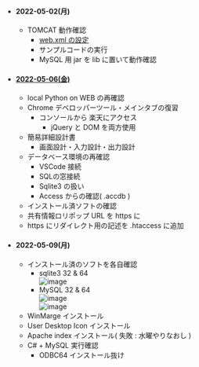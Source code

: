 - #### 2022-05-02(月)
  - TOMCAT 動作確認
    - [web.xml の設定](https://github.com/winofsql/apache-index)
    - サンプルコードの実行
    - MySQL 用 jar を lib に置いて動作確認

- #### [2022-05-06(金)](https://github.com/winofsql/subject-220506)
  - local Python on WEB の再確認
  - Chrome デベロッパーツール・メインタブの復習
    - コンソールから 楽天にアクセス
      - jQuery と DOM を両方使用
  - 簡易詳細設計書
    - 画面設計・入力設計・出力設計
  - データベース環境の再確認
    - VSCode 接続
    - SQLの窓接続
    - Sqlite3 の扱い
    - Access からの確認( .accdb )
  - インストール済ソフトの確認
  - 共有情報ロリポップ URL を https に
  - https にリダイレクト用の記述を .htaccess に追加

- #### 2022-05-09(月)
  - インストール済のソフトを各自確認
    - sqlite3 32 & 64\
    ![image](https://user-images.githubusercontent.com/1501327/167407668-449f6843-d696-426e-b349-1a0cae689f3f.png)
    - MySQL 32 & 64\
    ![image](https://user-images.githubusercontent.com/1501327/167408182-93211d94-e040-4401-a2a0-1bf6b5f3d06f.png)\
    ![image](https://user-images.githubusercontent.com/1501327/167408061-cd93edca-b948-46b1-aed6-58efb5d7c7e8.png)
  - WinMarge インストール
  - User Desktop Icon インストール
  - Apache index インストール( 失敗 : 水曜やりなおし )
  - C# + MySQL 実行確認
    - ODBC64 インストール抜け
